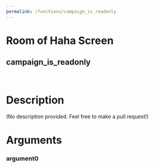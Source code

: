 ```yaml
---
permalink: /functions/campaign_is_readonly
---
```

# Room of Haha Screen  
## campaign_is_readonly  
&nbsp;  
# Description  
(No description provided. Feel free to make a pull request!) 
&nbsp;  
# Arguments
### argument0

&nbsp;  


